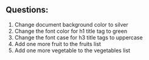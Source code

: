 

## Questions: 

1. Change document background color to 
silver 
2. Change the font color for h1 title tag to 
green
3. Change the font case for h3 title tags to 
uppercase
4. Add one more fruit to the fruits list
5. Add one more vegetable to the vegetables 
list
